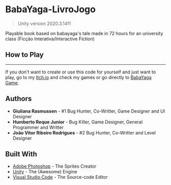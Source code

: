 # BabaYaga-LivroJogo

> Unity version 2020.3.14f1

Playable book based on babayaga's tale made in 72 hours for an university class (Ficção Interativa/Interactive Fiction)

## How to Play
-------------------
If you don't want to create or use this code for yourself and just want to play, go to my [Itch.io](https://huraq.itch.io/) and check my games or go directly to [BabaYaga Game](https://huraq.itch.io/babayaga-book-game).

## Authors

* **Giuliana Rasmussen** - #1 Bug Hunter, Co-Writter, Game Designer and UI Designer 
* **Humberto Reque Junior** - Bug Killer, Game Designer, General Programmer and Writter
* **João Vitor Ribeiro Rodrigues** - #2 Bug Hunter, Co-Writter and Level Designer 


## Built With

* [Adobe Photoshop](https://www.adobe.com/br/products/photoshop.html) - The Sprites Creator
* [Unity](https://unity.com) - The (Awesome) Engine
* [Visual Studio Code](https://code.visualstudio.com) - The Source-code Editor
